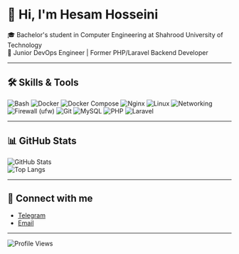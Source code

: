 # 👋 Hi, I'm Hesam Hosseini

🎓 Bachelor's student in Computer Engineering at Shahrood University of Technology  
🚀 Junior DevOps Engineer | Former PHP/Laravel Backend Developer  

---

## 🛠️ Skills & Tools
![Bash](https://img.shields.io/badge/Bash-4EAA25?style=for-the-badge&logo=gnu-bash&logoColor=white)
![Docker](https://img.shields.io/badge/Docker-2496ED?style=for-the-badge&logo=docker&logoColor=white)
![Docker Compose](https://img.shields.io/badge/Docker_Compose-2496ED?style=for-the-badge&logo=docker&logoColor=white)
![Nginx](https://img.shields.io/badge/Nginx-009639?style=for-the-badge&logo=nginx&logoColor=white)
![Linux](https://img.shields.io/badge/Linux-FCC624?style=for-the-badge&logo=linux&logoColor=black)
![Networking](https://img.shields.io/badge/Networking-0078D7?style=for-the-badge&logo=internet-explorer&logoColor=white)
![Firewall (ufw)](https://img.shields.io/badge/Firewall-UFW-blue?style=for-the-badge&logo=security&logoColor=white)
![Git](https://img.shields.io/badge/Git-F05032?style=for-the-badge&logo=git&logoColor=white)
![MySQL](https://img.shields.io/badge/MySQL-4479A1?style=for-the-badge&logo=mysql&logoColor=white)
![PHP](https://img.shields.io/badge/PHP-777BB4?style=for-the-badge&logo=php&logoColor=white)
![Laravel](https://img.shields.io/badge/Laravel-FF2D20?style=for-the-badge&logo=laravel&logoColor=white)

---

## 📊 GitHub Stats
![GitHub Stats](https://github-readme-stats.vercel.app/api?username=itsHesamHoseini&show_icons=true&theme=radical)  
![Top Langs](https://github-readme-stats.vercel.app/api/top-langs/?username=itsHesamHoseini&layout=compact&theme=radical)

---

## 🔗 Connect with me
- [Telegram](https://t.me/its_hesamhoseini)  
- [Email](mailto:itshesamhoseini@gmail.com)

---

![Profile Views](https://komarev.com/ghpvc/?username=itsHesamHoseini&color=blue&style=flat)
